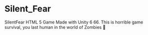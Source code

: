 # Silent_Fear
SilentFear HTML 5 Game Made with Unity 6 66. This is horrible game survival, you last human in the world of Zombies 🚸
